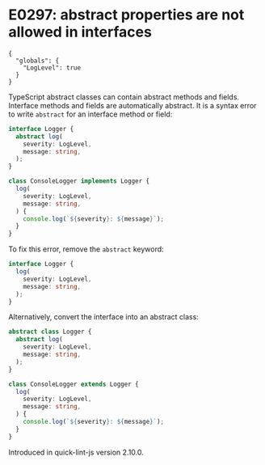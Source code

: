 # E0297: abstract properties are not allowed in interfaces

```config-for-examples
{
  "globals": {
    "LogLevel": true
  }
}
```

TypeScript abstract classes can contain abstract methods and fields. Interface
methods and fields are automatically abstract. It is a syntax error to write
`abstract` for an interface method or field:

```typescript
interface Logger {
  abstract log(
    severity: LogLevel,
    message: string,
  );
}

class ConsoleLogger implements Logger {
  log(
    severity: LogLevel,
    message: string,
  ) {
    console.log(`${severity}: ${message}`);
  }
}
```

To fix this error, remove the `abstract` keyword:

```typescript
interface Logger {
  log(
    severity: LogLevel,
    message: string,
  );
}
```

Alternatively, convert the interface into an abstract class:

```typescript
abstract class Logger {
  abstract log(
    severity: LogLevel,
    message: string,
  );
}

class ConsoleLogger extends Logger {
  log(
    severity: LogLevel,
    message: string,
  ) {
    console.log(`${severity}: ${message}`);
  }
}
```

Introduced in quick-lint-js version 2.10.0.

